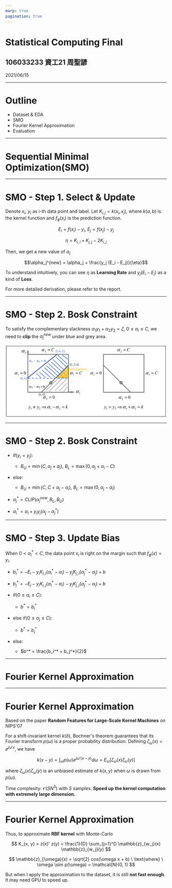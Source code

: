 ```yaml
---
marp: true
pagination: true
---
```


# Statistical Computing Final

## 106033233 資工21 周聖諺

2021/06/15

---

# Outline

- Dataset & EDA
- SMO
- Fourier Kernel Approximation
- Evaluation

---

# Sequential Minimal Optimization(SMO)
---
# SMO - Step 1. Select & Update

Denote $x_i$, $y_i$ as i-th data point and label. Let $K_{i, j} = k(x_i, x_j)$, where $k(a, b)$ is the kernel function and $f_{\phi}(x_i)$ is the prediction function.

$$E_i = f(x_i) - y_i, \ E_j = f(x_j) - y_j$$

$$\eta = K_{i, i} + K_{j, j} -  2 K_{i, j}$$

Then, we get a new value of $\alpha_j$

$$\alpha_j^{new} = \alpha_j + \frac{y_j (E_i - E_j)}{\eta}$$

To understand intuitively, you can see $\eta$ as **Learning Rate** and $y_j (E_i - E_j)$ as a kind of **Loss**.

For more detailed derivation, please refer to the report.

---
# SMO - Step 2. Bosk Constraint

To satisfy the complementary slackness $\alpha_1 y_1 + \alpha_2 y_2  = \zeta, \ 0 \leq \alpha_i \leq C$, we need to **clip** the $\alpha_j^{new}$ under blue and grey area.

![](./imgs/bosk.png)

---

# SMO - Step 2. Bosk Constraint

- if($y_i = y_j$):

   - $B_U = \min(C, \alpha_j + \alpha_i), \ B_L = \max(0, \alpha_j + \alpha_i - C)$
- else:

   - $B_U = \min(C, C + \alpha_j - \alpha_i), \ B_L = \max(0, \alpha_j - \alpha_i)$

- $\alpha_j^* = CLIP(\alpha_j^{new}, B_L, B_U)$
- $\alpha_i^* = \alpha_i + y_i y_j(\alpha_j - \alpha_j^*)$

---

# SMO - Step 3. Update Bias

When $0 \lt \alpha_i^* \lt C$, the data point $x_i$ is right on the margin such that $f_{\phi}(x)=y_i$.

- $b_i^* = - E_i - y_i K_{i, i} (\alpha_i^* - \alpha_i) - y_j K_{j, i} (\alpha_j^* - \alpha_j) + b$  
- $b_j^* = - E_j - y_i K_{i, j} (\alpha_i^* - \alpha_i) - y_j K_{j, j} (\alpha_j^* - \alpha_j) + b$

- if($0 \leq \alpha_i \leq C$):

    - $b^* = b_i^*$

- else if($0 \leq \alpha_j \leq C$):

    - $b^* = b_j^*$
    
- else:

  - $b^* = \frac{b_i^* + b_j^*}{2}$
---

# Fourier Kernel Approximation

---
# Fourier Kernel Approximation

Based on the paper **Random Features for Large-Scale Kernel Machines** on NIPS'07

For a shift-invariant kernel $k(\delta)$, Bochner's theorem guarantees that its Fourier transform $p(\omega)$ is a proper probability distribution. Defining $\zeta_{\omega}(x) = e^{j \omega' x}$, we have 

$$
k(x-y) = \int_{\omega} p(\omega) e^{j \omega' (x - y)} d \omega = E_{\omega}[\zeta_{\omega}(x) \zeta_{\omega}(y)]
$$

where $\zeta_{\omega}(x) \zeta_{\omega}(y)$ is an unbiased estimate of $k(x, y)$ when $\omega$ is drawn from $p(\omega)$.

Time complexity: $\mathcal{O}(SN^3)$ with $S$ samples. **Speed up the kernel computation with extremely large dimension.**

---
# Fourier Kernel Approximation

Thus, to approximate **RBF kernel** with Monte-Carlo

$$
K_{x, y} = z(x)' z(y) = \frac{1}{D} \sum_{j=1}^D \mathbb{z}_{w_j}(x) \mathbb{z}_{w_j}(y)
$$

$$
\mathbb{z}_{\omega}(x) = \sqrt{2} cos(\omega x + b) \ \text{where} \ \omega \sim p(\omega) = \mathcal{N}(0, 1)
$$

But when I apply the approximation to the dataset, it is still **not fast enough**. It may need GPU to speed up.